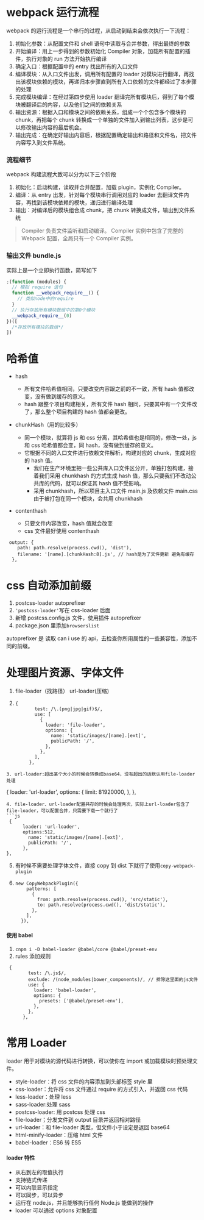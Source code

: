# webpack 运行流程

webpack 的运行流程是一个串行的过程，从启动到结束会依次执行一下流程：

1. 初始化参数：从配置文件和 shell 语句中读取与合并参数，得出最终的参数
2. 开始编译：用上一步得到的参数初始化 Compiler 对象，加载所有配置的插件，执行对象的 run 方法开始执行编译
3. 确定入口：根据配置中的 entry 找出所有的入口文件
4. 编译模块：从入口文件出发，调用所有配置的 loader 对模块进行翻译，再找出该模块依赖的模块，再递归本步骤直到所有入口依赖的文件都经过了本步骤的处理
5. 完成模块编译：在经过第四步使用 loader 翻译完所有模块后，得到了每个模块被翻译后的内容，以及他们之间的依赖关系
6. 输出资源：根据入口和模块之间的依赖关系，组成一个个包含多个模块的 chunk，再把每个 chunk 转换成一个单独的文件加入到输出列表，这步是可以修改输出内容的最后机会。
7. 输出完成：在确定好输出内容后，根据配置确定输出和路径和文件名，把文件内容写入到文件系统。

### 流程细节

webpack 构建流程大致可以分为以下三个阶段

1. 初始化：启动构建，读取并合并配置，加载 plugin，实例化 Compiler。
2. 编译：从 entry 出发，针对每个模块串行调用对应的 loader 去翻译文件内容，再找到该模块依赖的模块，递归进行编译处理
3. 输出：对编译后的模块组合成 chunk，把 chunk 转换成文件，输出到文件系统

> Compiler 负责文件监听和启动编译。 Compiler 实例中包含了完整的 Webpack 配置，全局只有一个 Compiler 实例。

### 输出文件 bundle.js

实际上是一个立即执行函数，简写如下

```js
;(function (modules) {
  // 模拟 require 语句
  function __webpack_require__() {
    // 类似node中的require
  }
  // 执行存放所有模块数组中的第0个模块
  __webpack_require__(0)
})([
  /*存放所有模块的数组*/
])
```

# 哈希值

- hash
  - 所有文件哈希值相同，只要改变内容跟之前的不一致，所有 hash 值都改变，没有做到缓存的意义。
  - hash 跟整个项目构建相关，所有文件 hash 相同，只要其中有一个文件改了，那么整个项目构建的 hash 值都会更改。
- chunkHash（用的比较多）
  - 同一个模块，就算将 js 和 css 分离，其哈希值也是相同的，修改一处，js 和 css 哈希值都会变，同 hash，没有做到缓存的意义。
  - 它根据不同的入口文件进行依赖文件解析，构建对应的 chunk，生成对应的 hash 值。
    - 我们在生产环境里把一些公共库入口文件区分开，单独打包构建，接着我们采用 chunkhash 的方式生成 hash 值，那么只要我们不改动公共库的代码，就可以保证其 hash 值不受影响。
    - 采用 chunkhash，所以项目主入口文件 main.js 及依赖文件 main.css 由于被打包在同一个模块，会共用 chunkhash
- contenthash

  - 只要文件内容改变，hash 值就会改变
  - css 文件最好使用 contenthash

```
 output: {
    path: path.resolve(process.cwd(), 'dist'),
    filename: '[name].[chunkHash:8].js', // hash是为了文件更新 避免有缓存
  },
```

# css 自动添加前缀

1. postcss-loader autoprefixer
2. `'postcss-loader'`写在 css-loader 后面
3. 新增 postcss.config.js 文件，使用插件 autoprefixer
4. package.json 里添加`browserslist`

autoprefixer 是 读取 can i use 的 api，去检查你所用属性的一些兼容性，添加不同的前缀。

# 处理图片资源、字体文件

1. file-loader（找路径） url-loader(压缩)
2. ```
   {
          test: /\.(png|jpg|gif)$/,
          use: [
            {
              loader: 'file-loader',
              options: {
                name: 'static/images/[name].[ext]',
                publicPath: '/',
              },
            },
          ],
        },
   ```

```
3. url-loader:超出某个大小的时候会转换成base64，没有超出的话默认用file-loader处理
```

{ loader: 'url-loader', options: { limit: 81920000, }, },

````
4. file-loader、url-loader配置共存的时候会处理两次，实际上url-loader包含了file-loader，可以配置合并，只需要下载一个就行了
```js
 {
      loader: 'url-loader',
      options:512,
        name: 'static/images/[name].[ext]',
        publicPath: '/',
      },
},
````

5. 有时候不需要处理字体文件，直接 copy 到 dist 下就行了使用`copy-webpack-plugin`
1. ```
   new CopyWebpackPlugin({
       patterns: [
         {
           from: path.resolve(process.cwd(), 'src/static'),
           to: path.resolve(process.cwd(), 'dist/static'),
         },
       ],
     }),
   ```

#### 使用 babel

1. `cnpm i -D babel-loader @babel/core @babel/preset-env`
2. rules 添加规则

```
 {
        test: /\.js$/,
        exclude: /(node_modules|bower_components)/, // 排除这里面的js文件
        use: {
          loader: 'babel-loader',
          options: {
            presets: ['@babel/preset-env'],
          },
        },
      },
```

# 常用 Loader

loader 用于对模块的源代码进行转换，可以使你在 import 或加载模块时预处理文件。

- style-loader：将 css 文件的内容添加到头部标签 style 里
- css-loader：允许将 css 文件通过 require 的方式引入，并返回 css 代码
- less-loader：处理 less
- sass-loader:处理 sass
- postcss-loader: 用 postcss 处理 css
- file-loader；分发文件到 output 目录并返回相对路径
- url-loader：和 file-loader 类型，但文件小于设定是返回 base64
- html-minify-loader：压缩 html 文件
- babel-loader：ES6 转 ES5

#### loader 特性

- 从右到左的取值执行
- 支持链式传递
- 可以内联显示指定
- 可以同步，可以异步
- 运行在 node.js，并且能够执行任何 Node.js 能做到的操作
- loader 可以通过 options 对象配置
